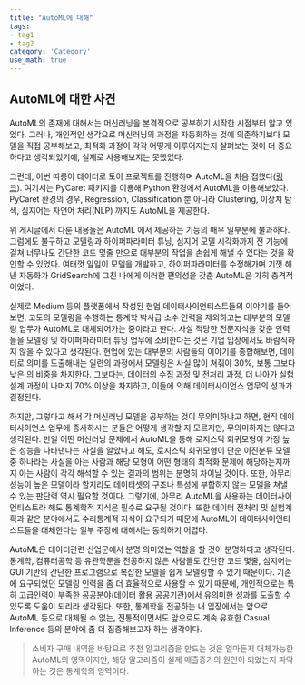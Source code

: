 ```yaml
---
title: "AutoML에 대해"
tags:
- tag1
- tag2
category: 'Category'
use_math: true
---
```

## AutoML에 대한 사견

AutoML의 존재에 대해서는 머신러닝을 본격적으로 공부하기 시작한 시점부터 알고 있었다. 그러나, 개인적인 생각으로 머신러닝의 과정을 자동화하는 것에 의존하기보다 모델을 직접 공부해보고, 최적화 과정이 각각 어떻게 이루어지는지 살펴보는 것이 더 중요하다고 생각되었기에, 실제로 사용해보지는 못했었다. 

그런데, 이번 따릉이 데이터로 토이 프로젝트를 진행하며 AutoML을 처음 접했다([링크](https://velog.io/@ddangchani/따릉이-데이터-분석하기-7-AutoML)). 여기서는 PyCaret 패키지를 이용해 Python 환경에서 AutoML을 이용해보았다. PyCaret 환경의 경우, Regression, Classification 뿐 아니라 Clustering, 이상치 탐색, 심지어는 자연어 처리(NLP) 까지도 AutoML을 제공한다.

위 게시글에서 다룬 내용들은 AutoML 에서 제공하는 기능의 매우 일부분에 불과하다. 그럼에도 불구하고 모델링과 하이퍼파라미터 튜닝, 심지어 모델 시각화까지 전 기능에 걸쳐 너무나도 간단한 코드 몇줄 만으로 대부분의 작업을 손쉽게 해낼 수 있다는 것을 확인할 수 있었다. 여태껏 일일이 모델을 개발하고, 하이퍼파라미터를 수정해가며 기껏 해낸 자동화가 GridSearch에 그친 나에게 이러한 편의성을 갖춘 AutoML은 가히 충격적이었다.

실제로 Medium 등의 플랫폼에서 작성된 현업 데이터사이언티스트들의 이야기를 들어보면, 고도의 모델링을 수행하는 통계학 박사급 소수 인력을 제외하고는 대부분의 모델링 업무가 AutoML로 대체되어가는 중이라고 한다. 사실 적당한 전문지식을 갖춘 인력들을 모델링 및 하이퍼파라미터 튜닝 업무에 소비한다는 것은 기업 입장에서도 바람직하지 않을 수 있다고 생각된다. 현업에 있는 대부분의 사람들의 이야기를 종합해보면, 데이터로 의미를 도출해내는 일련의 과정에서 모델링은 사실 많이 쳐줘야 30%, 보통 그보다 낮은 의 비중을 차지한다. 그보다는, 데이터의 수집 과정 및 전처리 과정, 더 나아가 실험 설계 과정이 나머지 70% 이상을 차지하고, 이들에 의해 데이터사이언스 업무의 성과가 결정된다. 

하지만, 그렇다고 해서 각 머신러닝 모델을 공부하는 것이 무의미하냐고 하면, 현직 데이터사이언스 업무에 종사하시는 분들은 어떻게 생각할 지 모르지만, 무의미하지는 않다고 생각된다. 만일 어떤 머신러닝 문제에서 AutoML을 통해 로지스틱 회귀모형이 가장 높은 성능을 나타낸다는 사실을 알았다고 해도, 로지스틱 회귀모형이 단순 이진분류 모델 중 하나라는 사실을 아는 사람과 해당 모형이 어떤 형태의 최적화 문제에 해당하는지까지 아는 사람이 각각 해석할 수 있는 결과의 범위는 분명히 차이날 것이다. 또한, 아무리 성능이 높은 모델이라 할지라도 데이터셋의 구조나 특성에 부합하지 않는 모델을 쳐낼 수 있는 판단력 역시 필요할 것이다. 그렇기에, 아무리 AutoML을 사용하는 데이터사이언티스트라 해도 통계학적 지식은 필수로 요구될 것이다. 또한 데이터 전처리 및 실험계획과 같은 분야에서도 수리통계적 지식이 요구되기 때문에 AutoML이 데이터사이언티스트들을 대체한다는 일부 주장에 대해서는 동의하기 어렵다.

AutoML은 데이터관련 산업군에서 분명 의미있는 역할을 할 것이 분명하다고 생각된다. 통계학, 컴퓨터공학 등 유관학문을 전공하지 않은 사람들도 간단한 코드 몇줄, 심지어는 GUI 기반의 간단한 프로그램으로 복잡한 모델을 쉽게 모델링할 수 있기 때문이다. 기존에 요구되었던 모델링 인력을 좀 더 효율적으로 사용할 수 있기 때문에, 개인적으로는 특히 고급인력이 부족한 공공분야(데이터 활용 공공기관)에서 유의미한 성과를 도출할 수 있도록 도움이 되리라 생각된다. 또한, 통계학을 전공하는 내 입장에서는 앞으로 AutoML 등으로 대체될 수 없는, 전통적이면서도 앞으로도 계속 유효한 Casual Inference 등의 분야에 좀 더 집중해보고자 하는 생각이다.

> 소비자 구매 내역을 바탕으로 추천 알고리즘을 만드는 것은 얼마든지 대체가능한 AutoML의 영역이지만, 해당 알고리즘이 실제 매출증가의 원인이 되었는지 파악하는 것은 통계학의 영역이다.